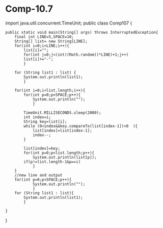 # Comp-10.7

import java.util.concurrent.TimeUnit;
public class Comp107 {

    public static void main(String[] args) throws InterruptedException{
        final int LINE=5,SPACE=10;
        String[] list= new String[LINE];
        for(int i=0;i<LINE;i++){
            list[i]="";
            for(int j=0;j<(int)(Math.random()*LINE)+1;j++)
            list[i]+="-";
            }
        
        for (String list1 : list) {
            System.out.println(list1);
            }
        
        for(int i=0;i<list.length;i++){
            for(int p=0;p<SPACE;p++){
                System.out.println("");
                } 
            
            TimeUnit.MILLISECONDS.sleep(2000);
            int index=i;
            String key=list[i];
            while (0<index&&key.compareTo(list[index-1])<0  ){
                list[index]=list[index-1];
                index--;
            }
            
            list[index]=key;
            for(int p=0;p<list.length;p++){
                System.out.println(list[p]);
            if(p!=list.length-1&p==i)
                }
        }
        //new line and output
        for(int p=0;p<SPACE;p++){
                System.out.println("");
                } 
        for (String list1 : list){
            System.out.println(list1);
            }
        
    }
    
}
